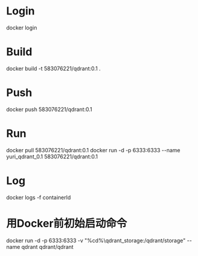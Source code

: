 # Login
docker login

# Build
docker build -t 583076221/qdrant:0.1 .

# Push
docker push 583076221/qdrant:0.1

# Run
docker pull  583076221/qdrant:0.1
docker run -d -p 6333:6333 --name yuri_qdrant_0.1 583076221/qdrant:0.1

# Log
docker logs -f containerId



# 用Docker前初始启动命令
docker run -d -p 6333:6333 -v "%cd%\qdrant_storage:/qdrant/storage" --name qdrant qdrant/qdrant
